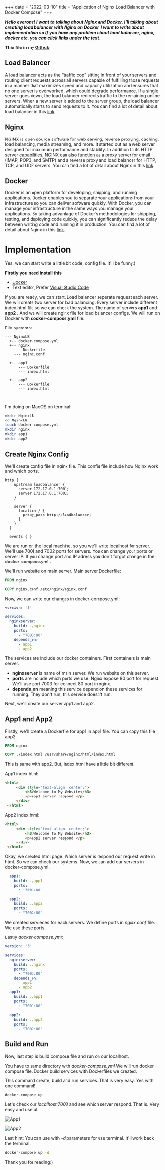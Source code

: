 +++ 
date = "2022-03-10"
title = "Application of Nginx Load Balancer with Docker Compose"
+++

***Hello everone! I want to talking about Nginx and Docker. I'll talking about creating load balancer with Nginx on Docker. I want to write about implementation so If you have any problem about load balancer, nginx, docker etc. you can click links under the text.***

**This file in my [Github](https://github.com/ruchany13/MyDockerExamples/tree/local/NginxLB)**

## Load Balancer

 A load balancer acts as the “traffic cop” sitting in front of your servers and routing client requests across all servers capable of fulfilling those requests in a manner that maximizes speed and capacity utilization and ensures that no one server is overworked, which could degrade performance. If a single server goes down, the load balancer redirects traffic to the remaining online servers. When a new server is added to the server group, the load balancer automatically starts to send requests to it.
 You can find a lot of detail about load balancer in this [link](https://www.nginx.com/resources/glossary/load-balancing/).

## Nginx
 NGINX is open source software for web serving, reverse proxying, caching, load balancing, media streaming, and more. It started out as a web server designed for maximum performance and stability. In addition to its HTTP server capabilities, NGINX can also function as a proxy server for email (IMAP, POP3, and SMTP) and a reverse proxy and load balancer for HTTP, TCP, and UDP servers.
 You can find a lot of detail about Nginx in this [link](https://www.nginx.com/resources/glossary/nginx/).

## Docker 
 Docker is an open platform for developing, shipping, and running applications. Docker enables you to separate your applications from your infrastructure so you can deliver software quickly. With Docker, you can manage your infrastructure in the same ways you manage your applications. By taking advantage of Docker’s methodologies for shipping, testing, and deploying code quickly, you can significantly reduce the delay between writing code and running it in production.
 You can find a lot of detail about Nginx in this [link](https://docs.docker.com/get-started/overview/).
 
 # Implementation
  Yes, we can start  write a little bit code, config file. It'll be funny:)

 **Firstly you need install this**
 - [Docker](https://docs.docker.com/get-docker/)
 - Text editor, Prefer [Visual Studio Code](https://code.visualstudio.com/download)
 
 If you are ready, we can start. Load balancer seperate request each server. We will create two server for load balancing. Every server include different index.html file so we can check the system. The name of servers **app1** and **app2** . And we will create nginx file for load balancer configs. We will run on Docker with **docker-compose.yml** file. 

 File systems:
```.
--- NginxLB
  +-- docker-compose.yml
  +-- nginx
    --- Dockerfile
    --- nginx.conf
    
  +-- app1
      --- Dockerfile
      --- index.html
      
  +-- app2
      --- Dockerfile
      --- index.html
      
  

 ```
I'm doing on MacOS on terminal:

```bash
mkdir NginxLB
cd NginxLB
touch docker-compose.yml
mkdir nginx
mkdir app1
mkdir app2
```

## Create Nginx Config

We'll create config file in nginx file. This config file include how Nginx work and which ports.

```
http {
    upstream loadbalancer {
      server 172.17.0.1:7001;
      server 172.17.0.1:7002;
    }
  
    server {
      location / {
        proxy_pass http://loadbalancer;
      }
    }
  }
  
  events { }

```

We are run on the local machine, so you we'll write localhost for server. We'll use 7001 and 7002 ports for servers. You can change your ports or server IP. If you change port and IP adress you don't forgot change in the docker-compose.yml .

We'll run website on main server. Main server Dockerfile:

```Dockerfile
FROM nginx

COPY nginx.conf /etc/nginx/nginx.conf

```

Now, we can write our changes in docker-compose.yml:
```yml
version: '3'

services:
  nginxserver:
    build: ./nginx
    ports:
      - "7003:80"
    depends_on:
      - app1
      - app2
```
The services are include our docker containers. First containers is main server.
- **nginxserver** is name of main server. We run website on this server.
- **ports** are include which ports we use. Nginx expose 80 port for request. We'll use port 7003 for connect 80 port in nginx.
- **depends_on** meaning this service depend on these services for running. They don't run, this service doesn't run.

Next, we'll create our server app1 and app2.

## App1 and App2

Firstly, we'll create a Dockerfile for app1 in app1 file. You can copy this file app2.

```Dockerfile
FROM nginx

COPY ./index.html /usr/share/nginx/html/index.html
````


This is same with app2. But, index.html have a little bit different. 

App1 index.html:
```html
<html>
     <div style="text-align: center;"> 
         <h3>Welcome to My Website</h3>
         <p>app1 server respond </p>
     </div>
 </html>
```

App2 index.html:
```html
<html>
     <div style="text-align: center;"> 
         <h3>Welcome to My Website</h3>
         <p>app2 server respond </p>
     </div>
 </html>
```

Okay, we created html page. Which server is respond our request write in html. So we can check our systems. Now, we can add our servers in docker-compose.yml.

```yml
  app1:
    build: ./app1
    ports:
      - "7001:80"
  
  app2:
    build: ./app2
    ports:
      - "7002:80"
```
We created servieces for each servers. We define ports in *nginx.conf* file. We use these ports.

Lastly *docker-compose.yml*:
```yml
version: '3'

services:
  nginxserver:
    build: ./nginx
    ports:
      - "7003:80"
    depends_on:
      - app1
      - app2
  app1:
    build: ./app1
    ports:
      - "7001:80"
  
  app2:
    build: ./app2
    ports:
      - "7002:80"
```


## Build and Run
Now, last step is build compose file and run on our localhost.

You have to same directory with *docker-compose.yml*
We will run docker compose file. Docker build services with Dockerfiles we created.

This command create, build and run services. That is very easy. Yes with one command!

```bash
docker-compose up
```
Let's check our *localhost:7003* and see which server respond. That is. Very easy and useful.

![App1](https://github.com/ruchany13/ruchanme/blob/main/content/images/NginxLBApp1.png)

![App2](https://github.com/ruchany13/ruchanme/blob/main/content/images/NginxLBApp2.png)



Last hint: You can use with *-d* parameters for use terminal. It'll work back the terminal.

```bash
docker-compose up -d
```

Thank you for reading:)







